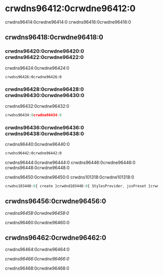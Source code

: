 # crwdns96412:0crwdne96412:0

<p class="description">crwdns96414:0crwdne96414:0 crwdns96416:0crwdne96416:0</p>

## crwdns96418:0crwdne96418:0

### crwdns96420:0crwdne96420:0 crwdns96422:0crwdne96422:0

crwdns96424:0crwdne96424:0

```html
crwdns96426:0crwdne96426:0
```

### crwdns96428:0crwdne96428:0 crwdns96430:0crwdne96430:0

crwdns96432:0crwdne96432:0

```js
crwdns96434:0crwdne96434:0
```

### crwdns96436:0crwdne96436:0 crwdns96438:0crwdne96438:0

crwdns96440:0crwdne96440:0

```sh
crwdns96442:0crwdne96442:0
```

crwdns96444:0crwdne96444:0 crwdns96446:0crwdne96446:0 crwdns96448:0crwdne96448:0

crwdns96450:0crwdne96450:0 crwdns101318:0crwdne101318:0

```jsx
crwdns103440:0{ create }crwdnd103440:0{ StylesProvider, jssPreset }crwdnd103440:0{jss}crwdnd103440:0{props.children}crwdne103440:0
```

## crwdns96456:0crwdne96456:0

*crwdns96458:0crwdne96458:0*

crwdns96460:0crwdne96460:0

## crwdns96462:0crwdne96462:0

crwdns96464:0crwdne96464:0

*crwdns96466:0crwdne96466:0*

crwdns96468:0crwdne96468:0